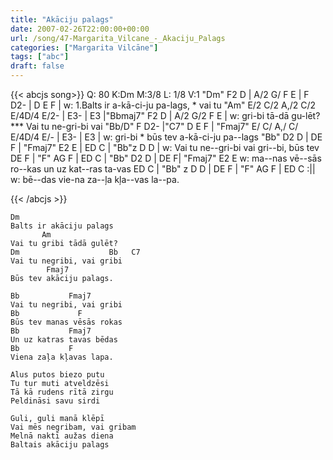 ```yaml
---
title: "Akāciju palags"
date: 2007-02-26T22:00:00+00:00
url: /song/47-Margarita_Vilcane_-_Akaciju_Palags
categories: ["Margarita Vilcāne"]
tags: ["abc"]
draft: false
---
```

{{< abcjs song>}}
Q: 80
K:Dm
M:3/8
L: 1/8
V:1
"Dm" F2 D | A/2 G/ F E | F D2- | D E F |
w: 1.Balts ir a-kā-ci-ju pa-lags, * vai tu
"Am" E/2 C/2 A,/2 C/2 E/4D/4 E/2- | E3- | E3 |"Bbmaj7" F2 D | A/2 G/2 F E |
w: gri-bi tā-dā gu-lēt? *** Vai tu ne-gri-bi vai
"Bb/D" F D2- |"C7" D E F | "Fmaj7" E/ C/ A,/ C/  E/4D/4 E/- | E3- | E3 |
w: gri-bi * būs tev a-kā-ci-ju pa--lags
"Bb" D2 D | DE F | "Fmaj7" E2 E | ED C | "Bb"z D D |
w: Vai tu ne--gri-bi vai gri--bi, būs tev
DE F | "F" AG F | ED C | "Bb" D2 D | DE F| "Fmaj7" E2 E
w: ma--nas vē--sās ro--kas un uz kat--ras ta-vas
ED C | "Bb" z D D | DE F | "F" AG F | ED C :||
w: bē--das vie-na za--ļa kļa--vas la--pa.


{{< /abcjs >}}
```text
Dm
Balts ir akāciju palags
       Am
Vai tu gribi tādā gulēt?
Dm                    Bb   C7
Vai tu negribi, vai gribi
        Fmaj7
Būs tev akāciju palags.

Bb           Fmaj7
Vai tu negribi, vai gribi
Bb             F
Būs tev manas vēsās rokas
Bb           Fmaj7
Un uz katras tavas bēdas
Bb           F
Viena zaļa kļavas lapa.

Alus putos biezo putu
Tu tur muti atveldzēsi
Tā kā rudens rītā zirgu
Peldināsi savu sirdi

Guli, guli manā klēpī
Vai mēs negribam, vai gribam
Melnā naktī aužas diena
Baltais akāciju palags
```